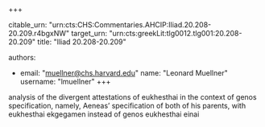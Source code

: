 +++


citable_urn: "urn:cts:CHS:Commentaries.AHCIP:Iliad.20.208-20.209.r4bgxNW"
target_urn: "urn:cts:greekLit:tlg0012.tlg001:20.208-20.209"
title: "Iliad 20.208-20.209"

authors:
- email: "muellner@chs.harvard.edu"
  name: "Leonard Muellner"
  username: "lmuellner"
+++

<p>analysis of the divergent attestations of eukhesthai in the context of genos specification, namely, Aeneas’ specification of both of his parents, with eukhesthai ekgegamen instead of genos eukhesthai einai</p>